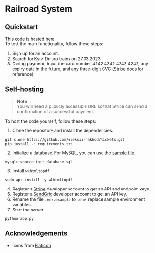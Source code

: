 # Railroad System
## Quickstart
This code is hosted [here](https://tickets.nakhod.me).  
To test the main functionality, follow these steps:
1. Sign up for an account.
2. Search for Kyiv-Dnipro trains on 27.03.2023.
3. During payment, input the card number 4242 4242 4242 4242, any expiry date in the future, and any three-digit CVC ([Stripe docs](https://stripe.com/docs/testing) for reference).
## Self-hosting
> **Note**  
> You will need a publicly accessible URL so that Stripe can send a confirmation of a successful payment.

To host the code yourself, follow these steps:
1. Clone the repository and install the dependencies.
```
git clone https://github.com/oleksii-nakhod/tickets.git
pip install -r requirements.txt
```
2. Initialize a database. For MySQL, you can use the [sample file](init_database.sql).
```
mysql> source init_database.sql
```
3. Install `wkhtmltopdf`
```
sudo apt install -y wkhtmltopdf
```
4. Register a [Stripe](https://dashboard.stripe.com) developer account to get an API and endpoint keys.
5. Register a [SendGrid](https://app.sendgrid.com) developer account to get an API key.
6. Rename the file `.env.example` to `.env`, replace sample environment variables.
7. Start the server.
```
python app.py
```
## Acknowledgements
- Icons from [Flaticon](https://www.flaticon.com/authors/freepik)